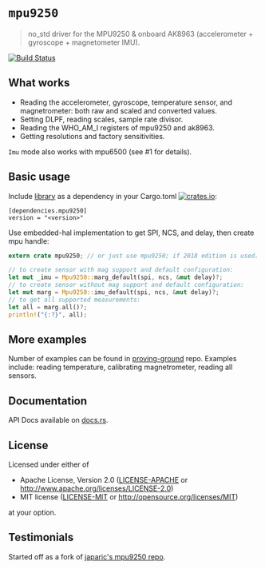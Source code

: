 # `mpu9250`

> no_std driver for the MPU9250 & onboard AK8963 (accelerometer + gyroscope +  magnetometer IMU).

[![Build Status](https://travis-ci.org/copterust/mpu9250.svg?branch=master)](https://travis-ci.org/copterust/mpu9250)

## What works

- Reading the accelerometer, gyroscope, temperature sensor, and magnetrometer: both raw and scaled and converted values.
- Setting DLPF, reading scales, sample rate divisor.
- Reading the WHO_AM_I registers of mpu9250 and ak8963.
- Getting resolutions and factory sensitivities.

`Imu` mode also works with mpu6500 (see #1 for details).

## Basic usage

Include [library](https://crates.io/crates/mpu9250) as a dependency in your Cargo.toml
[![crates.io](http://meritbadge.herokuapp.com/mpu9250?style=flat-square)](https://crates.io/crates/mpu9250):

```
[dependencies.mpu9250]
version = "<version>"
```

Use embedded-hal implementation to get SPI, NCS, and delay, then create mpu handle:

```rust
extern crate mpu9250; // or just use mpu9250; if 2018 edition is used.

// to create sensor with mag support and default configuration:
let mut _imu = Mpu9250::marg_default(spi, ncs, &mut delay)?;
// to create sensor without mag support and default configuration:
let mut marg = Mpu9250::imu_default(spi, ncs, &mut delay)?;
// to get all supported measurements:
let all = marg.all()?;
println!("{:?}", all);
```

## More examples

Number of examples can be found in [proving-ground](https://github.com/copterust/proving-ground) repo.
Examples include: reading temperature, calibrating magnetrometer, reading all sensors.

## Documentation

API Docs available on [docs.rs](https://docs.rs/mpu9250).

## License

Licensed under either of

- Apache License, Version 2.0 ([LICENSE-APACHE](LICENSE-APACHE) or
  http://www.apache.org/licenses/LICENSE-2.0)
- MIT license ([LICENSE-MIT](LICENSE-MIT) or http://opensource.org/licenses/MIT)

at your option.

## Testimonials

Started off as a fork of [japaric's mpu9250 repo](https://github.com/japaric/mpu9250).

